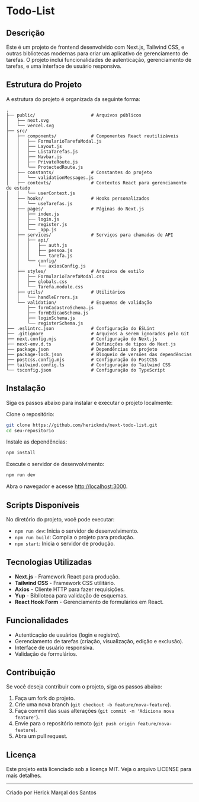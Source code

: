 
# Todo-List

## Descrição
Este é um projeto de frontend desenvolvido com Next.js, Tailwind CSS, e outras bibliotecas modernas para criar um aplicativo de gerenciamento de tarefas. O projeto inclui funcionalidades de autenticação, gerenciamento de tarefas, e uma interface de usuário responsiva.

## Estrutura do Projeto
A estrutura do projeto é organizada da seguinte forma:

```
.
├── public/                     # Arquivos públicos
│   ├── next.svg
│   └── vercel.svg
├── src/
│   ├── components/             # Componentes React reutilizáveis
│   │   ├── FormularioTarefaModal.js
│   │   ├── Layout.js
│   │   ├── ListaTarefas.js
│   │   ├── Navbar.js
│   │   ├── PrivateRoute.js
│   │   └── ProtectedRoute.js
│   ├── constants/              # Constantes do projeto
│   │   └── validationMessages.js
│   ├── contexts/               # Contextos React para gerenciamento de estado
│   │   └── userContext.js
│   ├── hooks/                  # Hooks personalizados
│   │   └── useTarefas.js
│   ├── pages/                  # Páginas do Next.js
│   │   ├── index.js
│   │   ├── login.js
│   │   ├── register.js
│   │   └── _app.js
│   ├── services/               # Serviços para chamadas de API
│   │   ├── api/
│   │   │   ├── auth.js
│   │   │   ├── pessoa.js
│   │   │   └── tarefa.js
│   │   └── config/
│   │       └── axiosConfig.js
│   ├── styles/                 # Arquivos de estilo
│   │   ├── FormularioTarefaModal.css
│   │   ├── globals.css
│   │   └── Tarefa.module.css
│   ├── utils/                  # Utilitários
│   │   └── handleErrors.js
│   └── validation/             # Esquemas de validação
│       ├── formCadastroSchema.js
│       ├── formEdicaoSchema.js
│       ├── loginSchema.js
│       └── registerSchema.js
├── .eslintrc.json              # Configuração do ESLint
├── .gitignore                  # Arquivos a serem ignorados pelo Git
├── next.config.mjs             # Configuração do Next.js
├── next-env.d.ts               # Definições de tipos do Next.js
├── package.json                # Dependências do projeto
├── package-lock.json           # Bloqueio de versões das dependências
├── postcss.config.mjs          # Configuração do PostCSS
├── tailwind.config.ts          # Configuração do Tailwind CSS
└── tsconfig.json               # Configuração do TypeScript
```

## Instalação
Siga os passos abaixo para instalar e executar o projeto localmente:

Clone o repositório:
```sh
git clone https://github.com/herickmds/next-todo-list.git
cd seu-repositorio
```

Instale as dependências:
```sh
npm install
```

Execute o servidor de desenvolvimento:
```sh
npm run dev
```

Abra o navegador e acesse [http://localhost:3000](http://localhost:3000).

## Scripts Disponíveis
No diretório do projeto, você pode executar:

- `npm run dev`: Inicia o servidor de desenvolvimento.
- `npm run build`: Compila o projeto para produção.
- `npm start`: Inicia o servidor de produção.

## Tecnologias Utilizadas
- **Next.js** - Framework React para produção.
- **Tailwind CSS** - Framework CSS utilitário.
- **Axios** - Cliente HTTP para fazer requisições.
- **Yup** - Biblioteca para validação de esquemas.
- **React Hook Form** - Gerenciamento de formulários em React.

## Funcionalidades
- Autenticação de usuários (login e registro).
- Gerenciamento de tarefas (criação, visualização, edição e exclusão).
- Interface de usuário responsiva.
- Validação de formulários.

## Contribuição
Se você deseja contribuir com o projeto, siga os passos abaixo:

1. Faça um fork do projeto.
2. Crie uma nova branch (`git checkout -b feature/nova-feature`).
3. Faça commit das suas alterações (`git commit -m 'Adiciona nova feature'`).
4. Envie para o repositório remoto (`git push origin feature/nova-feature`).
5. Abra um pull request.

## Licença
Este projeto está licenciado sob a licença MIT. Veja o arquivo LICENSE para mais detalhes.

---
Criado por Herick Marçal dos Santos
